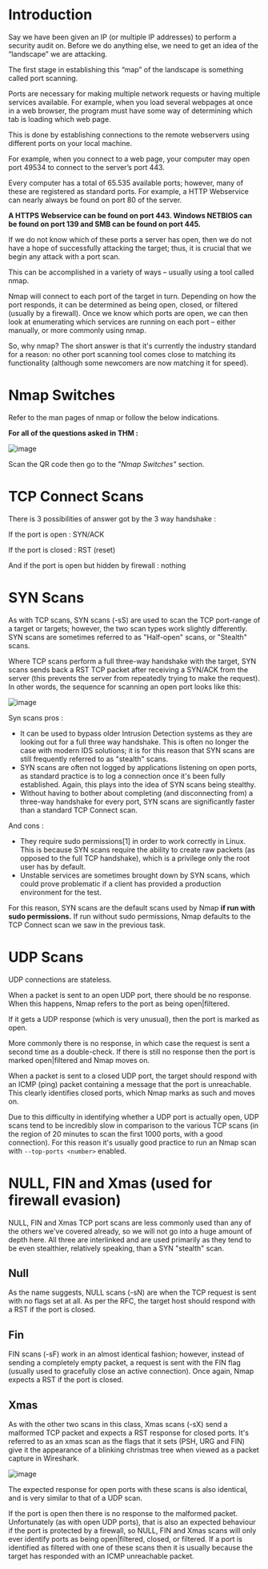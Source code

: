 # Introduction

Say we have been given an IP (or multiple IP addresses) to perform a security audit on. Before we do anything else, we need to get an idea of the “landscape” we are attacking.

The first stage in establishing this “map” of the landscape is something called port scanning.

Ports are necessary for making multiple network requests or having multiple services available. For example, when you load several webpages at once in a web browser, the program must have some way of determining which tab is loading which web page.

This is done by establishing connections to the remote webservers using different ports on your local machine.

For example, when you connect to a web page, your computer may open port 49534 to connect to the server’s port 443.

Every computer has a total of 65.535 available ports; however, many of these are registered as standard ports. For example, a HTTP Webservice can nearly always be found on port 80 of the server.

**A HTTPS Webservice can be found on port 443. Windows NETBIOS can be found on port 139 and SMB can be found on port 445.**

If we do not know which of these ports a server has open, then we do not have a hope of successfully attacking the target; thus, it is crucial that we begin any attack with a port scan.

This can be accomplished in a variety of ways – usually using a tool called nmap.

Nmap will connect to each port of the target in turn. Depending on how the port responds, it can be determined as being open, closed, or filtered (usually by a firewall). Once we know which ports are open, we can then look at enumerating which services are running on each port – either manually, or more commonly using nmap.

So, why nmap? The short answer is that it's currently the industry standard for a reason: no other port scanning tool comes close to matching its functionality (although some newcomers are now matching it for speed).

# Nmap Switches

Refer to the man pages of nmap or follow the below indications.

**For all of the questions asked in THM :**

![image](https://user-images.githubusercontent.com/112873207/196805192-69d67915-9bce-4e66-bc58-5e925b989cde.png)

Scan the QR code then go to the *"Nmap Switches"* section.

# TCP Connect Scans

There is 3 possibilities of answer got by the 3 way handshake : 

If the port is open : SYN/ACK

If the port is closed : RST (reset)

And if the port is open but hidden by firewall : nothing

# SYN Scans

As with TCP scans, SYN scans (-sS) are used to scan the TCP port-range of a target or targets; however, the two scan types work slightly differently. SYN scans are sometimes referred to as "Half-open" scans, or "Stealth" scans.

Where TCP scans perform a full three-way handshake with the target, SYN scans sends back a RST TCP packet after receiving a SYN/ACK from the server (this prevents the server from repeatedly trying to make the request). In other words, the sequence for scanning an open port looks like this:

![image](https://user-images.githubusercontent.com/112873207/197243510-ff06f7d4-40dd-4119-8b85-b60a23b7de01.png)

Syn scans pros : 

- It can be used to bypass older Intrusion Detection systems as they are looking out for a full three way handshake. This is often no longer the case with modern IDS solutions; it is for this reason that SYN scans are still frequently referred to as "stealth" scans.
- SYN scans are often not logged by applications listening on open ports, as standard practice is to log a connection once it's been fully established. Again, this plays into the idea of SYN scans being stealthy.
- Without having to bother about completing (and disconnecting from) a three-way handshake for every port, SYN scans are significantly faster than a standard TCP Connect scan.

And cons : 

- They require sudo permissions[1] in order to work correctly in Linux. This is because SYN scans require the ability to create raw packets (as opposed to the full TCP handshake), which is a privilege only the root user has by default.
- Unstable services are sometimes brought down by SYN scans, which could prove problematic if a client has provided a production environment for the test.

For this reason, SYN scans are the default scans used by Nmap **if run with sudo permissions.** If run without sudo permissions, Nmap defaults to the TCP Connect scan we saw in the previous task.

# UDP Scans

UDP connections are stateless.

When a packet is sent to an open UDP port, there should be no response. When this happens, Nmap refers to the port as being open|filtered.

If it gets a UDP response (which is very unusual), then the port is marked as open.

More commonly there is no response, in which case the request is sent a second time as a double-check. If there is still no response then the port is marked open|filtered and Nmap moves on.

When a packet is sent to a closed UDP port, the target should respond with an ICMP (ping) packet containing a message that the port is unreachable. This clearly identifies closed ports, which Nmap marks as such and moves on.

Due to this difficulty in identifying whether a UDP port is actually open, UDP scans tend to be incredibly slow in comparison to the various TCP scans (in the region of 20 minutes to scan the first 1000 ports, with a good connection). For this reason it's usually good practice to run an Nmap scan with `--top-ports <number>` enabled.
  
# NULL, FIN and Xmas (used for firewall evasion)

NULL, FIN and Xmas TCP port scans are less commonly used than any of the others we've covered already, so we will not go into a huge amount of depth here. All three are interlinked and are used primarily as they tend to be even stealthier, relatively speaking, than a SYN "stealth" scan.

## Null 

As the name suggests, NULL scans (-sN) are when the TCP request is sent with no flags set at all. As per the RFC, the target host should respond with a RST if the port is closed.

## Fin

FIN scans (-sF) work in an almost identical fashion; however, instead of sending a completely empty packet, a request is sent with the FIN flag (usually used to gracefully close an active connection). Once again, Nmap expects a RST if the port is closed.

## Xmas 

As with the other two scans in this class, Xmas scans (-sX) send a malformed TCP packet and expects a RST response for closed ports. It's referred to as an xmas scan as the flags that it sets (PSH, URG and FIN) give it the appearance of a blinking christmas tree when viewed as a packet capture in Wireshark.

![image](https://user-images.githubusercontent.com/112873207/197263492-46654d8f-b046-4502-ad92-451e90e6d800.png)

The expected response for open ports with these scans is also identical, and is very similar to that of a UDP scan. 

If the port is open then there is no response to the malformed packet. Unfortunately (as with open UDP ports), that is also an expected behaviour if the port is protected by a firewall, so NULL, FIN and Xmas scans will only ever identify ports as being open|filtered, closed, or filtered. If a port is identified as filtered with one of these scans then it is usually because the target has responded with an ICMP unreachable packet.

